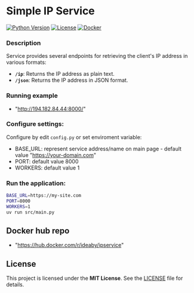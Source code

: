 # Simple IP Service

[![Python Version](https://img.shields.io/badge/python-3.11%2B-blue)](https://www.python.org/)
[![License](https://img.shields.io/badge/license-MIT-green)](LICENSE)
[![Docker](https://img.shields.io/badge/Docker-2496ED?logo=docker&logoColor=fff)](https://hub.docker.com/r/ideaby/ipservice)


### Description

Service provides several endpoints for retrieving the client's IP address in various formats:
- **`/ip`**: Returns the IP address as plain text.
- **`/json`**: Returns the IP address in JSON format.


### Running example

  - "http://194.182.84.44:8000/⁠"

### Configure settings:

Configure by edit `config.py` or set enviroment variable:
  - BASE_URL: represent service address/name on main page - default value "https://your-domain.com"
  - PORT: default value 8000
  - WORKERS: default value 1


### Run the application:

  ```bash
  BASE_URL=https://my-site.com
  PORT=8000
  WORKERS=1
  uv run src/main.py
  ```

## Docker hub repo

  - "https://hub.docker.com/r/ideaby/ipservice⁠"


## License

This project is licensed under the **MIT License**. See the [LICENSE](LICENSE) file for details.

